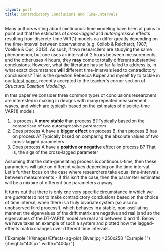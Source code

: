 ```yaml
---
layout: post
title: Contradictory Conclusions and Time-Intervals
---
```


Many authors writing about continuous-time modeling have been at pains to point out that the estimates of *cross-lagged* and *autoregressive* effects resulting from discrete-time VAR(1) models can differ greatly depending on the time-interval between observations (e.g. Gollob & Reichardt, 1987; Voelkle & Oud, 2013).  As such, if two researchers are studying the same phenomenon, but one uses an interval of 2 hours between measurements, and the other uses 4 hours, they **may** come to totally different substantive conclusions. However, what the literature has so far failed to address is, in what exact circumstance **will** different time-intervals lead to contradictory conclusions? This is the question Rebecca Kuiper and myself try to tackle in our [latest paper](https://ryanoisin.github.io/files/KuiperRyan_2018_DrawingConclusions_SEM.pdf), recently accepted to the teacher's corner section of *Structural Equation Modeling*.

In this paper we consider three common types of conclusions researchers are interested in making in designs with many repeated measurement waves, and which are typically based on the estimates of discrete-time VAR(1) models.

1. Is process A **more stable** than process B?
   Typically based on the comparison of two autoregressive parameters
2. Does process A have a **bigger effect** on process B, than process B has on process A?
   Typically based on comparing the absolute values of two cross-lagged parameters
3. Does process A have a **positive or negative** effect on process B?
   That is, the sign of the cross-lagged parameter

Assuming that the data-generating process is continuous-time, then these parameters will take on different values depending on the time-interval. Let's further focus on the case where researchers take equal time-intervals between measurements - if this isn't the case, then the parameter estimates will be a mixture of different true parameters anyway.

It turns out that there is only one very specific circumstance in which we are *guaranteed* not to make contradictory conclusions based on the choice of time interval; when there is a truly bivariate system (so also no unobserved third process!), which behaves in a stable, non-oscillating manner; the eigenvalues of the drift matrix are negative and real (and so the eigenvalues of the DT-VAR(1) model are real and between 0 and 1). Below we have taken an example of such a system and plotted how the lagged-effects matrix changes over different time intervals.

![Example 1](/images/Effects-lag-plot_Bivar.jpg =250x250 "Example 1"){:height="400px" width="400px"}




